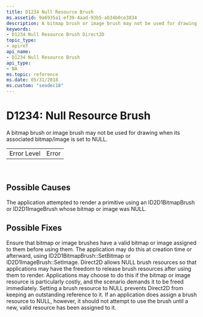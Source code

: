 ```yaml
---
title: D1234 Null Resource Brush
ms.assetid: 9a6935a1-ef39-4aad-93b5-ab34b0ce3834
description: A bitmap brush or image brush may not be used for drawing when its associated bitmap/image is set to NULL.
keywords:
- D1234 Null Resource Brush Direct2D
topic_type:
- apiref
api_name:
- D1234 Null Resource Brush
api_type:
- NA
ms.topic: reference
ms.date: 05/31/2018
ms.custom: "seodec18"
---
```


# D1234: Null Resource Brush

A bitmap brush or image brush may not be used for drawing when its associated bitmap/image is set to NULL.



|             |       |
|-------------|-------|
| Error Level | Error |



 

## Possible Causes

The application attempted to render a primitive using an ID2D1BitmapBrush or ID2D1ImageBrush whose bitmap or image was NULL.

## Possible Fixes

Ensure that bitmap or image brushes have a valid bitmap or image assigned to them before using them. The application may do this at creation time or afterward, using ID2D1BitmapBrush::SetBitmap or ID2D1ImageBrush::SetImage. Direct2D allows NULL brush resources so that applications may have the freedom to release brush resources after using them to render. Applications may choose to do this if the bitmap or image resource is particularly costly, and the scenario demands it to be freed immediately. Setting a brush resource to NULL prevents Direct2D from keeping an outstanding reference to it. If an application does assign a brush resource to NULL, however, it should not attempt to use the brush until a new, valid resource has been assigned to it.

 

 




